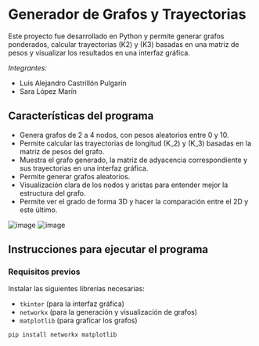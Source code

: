# Generador de Grafos y Trayectorias

Este proyecto fue desarrollado en Python y permite generar grafos ponderados, calcular trayectorias \(K2\) y \(K3\) basadas en una matriz de pesos y visualizar los resultados en una interfaz gráfica. 

_Integrantes:_ 
- Luis Alejandro Castrillón Pulgarín
- Sara López Marín

## Características del programa

- Genera grafos de 2 a 4 nodos, con pesos aleatorios entre 0 y 10.
- Permite calcular las trayectorias de longitud \(K_2\) y \(K_3\) basadas en la matriz de pesos del grafo.
- Muestra el grafo generado, la matriz de adyacencia correspondiente y sus trayectorias en una interfaz gráfica.
- Permite generar grafos aleatorios.
- Visualización clara de los nodos y aristas para entender mejor la estructura del grafo.
- Permite ver el grado de forma 3D y hacer la comparación entre el 2D y este último.

![image](https://github.com/user-attachments/assets/2654efe0-055a-4553-b72f-89af15284344)
![image](https://github.com/user-attachments/assets/404fa0e4-8ecc-43a3-93f1-45b8635d5f7a)

## Instrucciones para ejecutar el programa

### Requisitos previos
Instalar las siguientes librerías necesarias:
- `tkinter` (para la interfaz gráfica)
- `networkx` (para la generación y visualización de grafos)
- `matplotlib` (para graficar los grafos)

```bash
pip install networkx matplotlib
